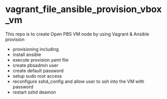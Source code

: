 # vagrant_file_ansible_provision_vbox_vm

This repo is to create Open PBS VM node by using Vagrant & Ansible provision

- provisioning including
- install ansible
- execute provision.yaml file
- create pbsadmin user
- create default password
- setup sudo root access
- reconfigure sshd_config and allow user to ssh into the VM with password
- restart sshd deamon
